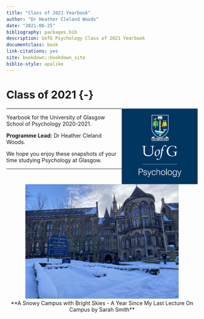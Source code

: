 ```yaml
--- 
title: "Class of 2021 Yearbook"
author: "Dr Heather Cleland Woods"
date: "2021-06-25"
bibliography: packages.bib
description: UofG Psychology Class of 2021 Yearbook
documentclass: book
link-citations: yes
site: bookdown::bookdown_site
biblio-style: apalike
---
```




# Class of 2021 {-}

<img src="images/SchoolBadge.png" style="width: 200px; float: right;">

---

Yearbook for the University of Glasgow School of Psychology 2020-2021. 

**Programme Lead:** Dr Heather Cleland Woods.

We hope you enjoy these snapshots of your time studying Psychology at Glasgow.

---

<div align = "center">
<img height = "80%" width = "80%" src="images/Sarah_snow.jpeg"> 
<br>
<span style = "float: right;">**A Snowy Campus with Bright Skies - A Year Since My Last Lecture On Campus by Sarah Smith**</span>
</div>
